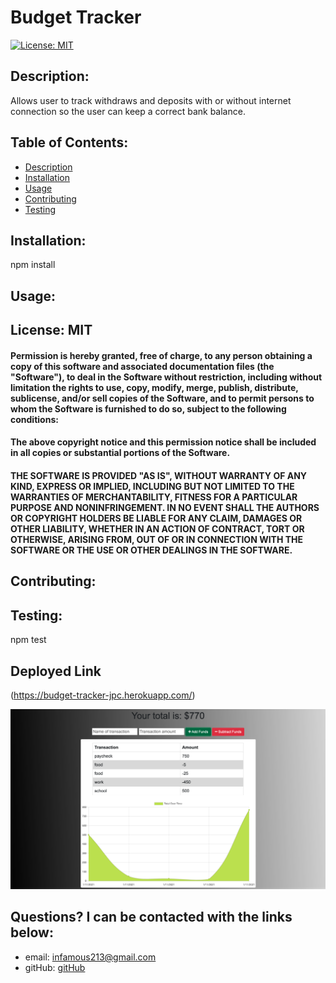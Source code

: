 # Budget Tracker

[![License: MIT](https://img.shields.io/badge/License-MIT-yellow.svg)](https://opensource.org/licenses/MIT) 

    
## Description: 
Allows user to track withdraws and deposits with or without internet connection so the user can keep a correct bank balance.

## Table of Contents:

* [Description](#description)
* [Installation](#installation)
* [Usage](#usage)
* [Contributing](#contributing)
* [Testing](#testing)

## Installation: 
npm install

## Usage: 



## License: MIT

#### Permission is hereby granted, free of charge, to any person obtaining a copy of this software and associated documentation files (the "Software"), to deal in the Software without restriction, including without limitation the rights to use, copy, modify, merge, publish, distribute, sublicense, and/or sell copies of the Software, and to permit persons to whom the Software is furnished to do so, subject to the following conditions:

#### The above copyright notice and this permission notice shall be included in all copies or substantial portions of the Software.

#### THE SOFTWARE IS PROVIDED "AS IS", WITHOUT WARRANTY OF ANY KIND, EXPRESS OR IMPLIED, INCLUDING BUT NOT LIMITED TO THE WARRANTIES OF MERCHANTABILITY, FITNESS FOR A PARTICULAR PURPOSE AND NONINFRINGEMENT. IN NO EVENT SHALL THE AUTHORS OR COPYRIGHT HOLDERS BE LIABLE FOR ANY CLAIM, DAMAGES OR OTHER LIABILITY, WHETHER IN AN ACTION OF CONTRACT, TORT OR OTHERWISE, ARISING FROM, OUT OF OR IN CONNECTION WITH THE SOFTWARE OR THE USE OR OTHER DEALINGS IN THE SOFTWARE.

## Contributing: 


## Testing: 
npm test

## Deployed Link
(https://budget-tracker-jpc.herokuapp.com/)

![](public/icons/budgetTracker.png)

## Questions? I can be contacted with the links below:   
* email: infamous213@gmail.com
* gitHub: [gitHub](https://github.com/JacobCounts)

